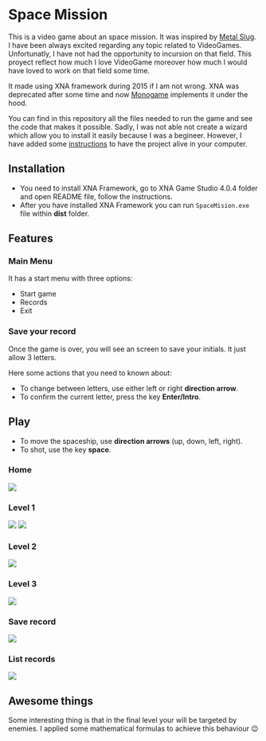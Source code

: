 # Space Mission

This is a video game about an space mission. It was inspired by [Metal Slug](https://es.wikipedia.org/wiki/Metal_Slug). I have been always excited regarding any topic related to VideoGames. Unfortunatly, I have not had the opportunity to incursion on that field. This proyect reflect how much I love VideoGame moreover how much I would have loved to work on that field some time.

It made using XNA framework during 2015 if I am not wrong. XNA was deprecated after some time and now [Monogame](https://www.monogame.net/) implements it under the hood. 

You can find in this repository all the files needed to run the game and see the code that makes it possible. Sadly, I was not able not create a wizard which allow you to install it easily because I was a begineer. However, I have added some [instructions](#installation) to have the project alive in your computer.

## Installation
- You need to install XNA Framework, go to XNA Game Studio 4.0.4 folder and open README file, follow the instructions.
- After you have installed XNA Framework you can run `SpaceMision.exe` file within __dist__ folder.

## Features

### Main Menu
It has a start menu with three options:
- Start game
- Records
- Exit

### Save your record
Once the game is over, you will see an screen to save your initials. It just allow 3 letters.

Here some actions that you need to known about:
- To change between letters, use either left or right **direction arrow**.
- To confirm the current letter, press the key **Enter/Intro**.

## Play
- To move the spaceship, use **direction arrows** (up, down, left, right).
- To shot, use the key **space**.

### Home
<img src="images/home.png" with="800px" height="auto"/>

### Level 1
<img src="images/level-1.png" with="800px" height="auto"/>
<img src="images/level-1a.png" with="800px" height="auto"/>

### Level 2
<img src="images/level-2.png" with="800px" height="auto"/>

### Level 3
<img src="images/level-3.png" with="800px" height="auto"/>

### Save record
<img src="images/save-record.png" with="800px" height="auto"/>

### List records
<img src="images/records.png" with="800px" height="auto"/>

## Awesome things
Some interesting thing is that in the final level your will be targeted by enemies. I applied some mathematical formulas to achieve this behaviour 😉